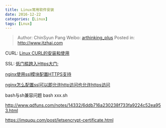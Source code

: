 ```yaml
---
title: Linux常用软件安装
date: 2016-12-22
categories: [Linux]
tags: [Lnux]
---
```


> Author: ChinSyun Pang
> Weibo: [arthinking_plus](http://weibo.com/arthinkingplus)
> Posted in: http://www.itzhai.com

CURL:
[Linux CURL的安装和使用](http://blog.csdn.net/lifan5/article/details/7350154)

SSL:
[低门槛跨入Https大门](https://www.baidufe.com/item/ed5324e20e555d938ca8.html);

[nginx使用ssl模块配置HTTPS支持](http://www.cnblogs.com/yanghuahui/archive/2012/06/25/2561568.html)

[nginx怎么配置ssl可以即允许http访问也允许https访问](https://zhidao.baidu.com/question/1449872533490616020.html)

bash与sh兼容问题
bash xxx.sh


http://www.qdfuns.com/notes/14332/6ddb716a230238f733fa9224c52ea953.html

https://imququ.com/post/letsencrypt-certificate.html
